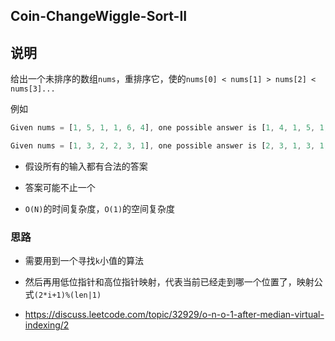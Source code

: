 ## Coin-ChangeWiggle-Sort-II

## 说明

给出一个未排序的数组`nums`，重排序它，使的`nums[0] < nums[1] > nums[2] < nums[3]...`

例如

```js
Given nums = [1, 5, 1, 1, 6, 4], one possible answer is [1, 4, 1, 5, 1, 6]

Given nums = [1, 3, 2, 2, 3, 1], one possible answer is [2, 3, 1, 3, 1, 2]
```

- 假设所有的输入都有合法的答案

- 答案可能不止一个

- `O(N)`的时间复杂度，`O(1)`的空间复杂度

### 思路

- 需要用到一个寻找`k`小值的算法

- 然后再用低位指针和高位指针映射，代表当前已经走到哪一个位置了，映射公式`(2*i+1)%(len|1)`

- https://discuss.leetcode.com/topic/32929/o-n-o-1-after-median-virtual-indexing/2